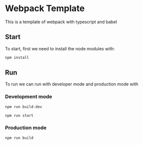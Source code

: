 # Webpack Template

This is a template of webpack with typescript and babel

## Start

To start, first we need to install the node modules with:

```js
npm install
```

## Run

To run we can run with developer mode and production mode with

### Development mode

```js
npm run build:dev
```

```js
npm run start
```

### Production mode

```js
npm run build
```
